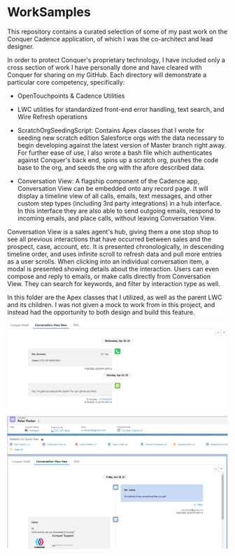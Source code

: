 # WorkSamples
This repository contains a curated selection of some of my past work on the Conquer Cadence application, of which I was the co-architect and lead designer.

In order to protect Conquer's proprietary technology, I have included only a cross section of work I have personally done and have cleared with Conquer for sharing on my GitHub.
Each directory will demonstrate a particular core competency, specifically:

* OpenTouchpoints & Cadence Utilities

* LWC utilities for standardized front-end error handling, text search, and Wire Refresh operations

* ScratchOrgSeedingScript: Contains Apex classes that I wrote for seeding new scratch edition Salesforce orgs with the data necessary to begin developing against the latest version of Master branch right away. For further ease of use, I also wrote a bash file which authenticates against Conquer's back end, spins up a scratch org, pushes the code base to the org, and seeds the org with the afore described data.

* Conversation View: A flagship component of the Cadence app, Conversation View can be embedded onto any record page. It will display a timeline view of all calls, emails, text messages, and other custom step types (including 3rd party integrations) in a hub interface. In this interface they are also able to send outgoing emails, respond to incoming emails, and place calls, without leaving Conversation View.

Conversation View is a sales agent's hub, giving them a one stop shop to see all previous interactions that have occurred between sales and the prospect, case, account, etc.
It is presented chronologically, in descending timeline order, and uses infinite scroll to refresh data and pull more entries as a user scrolls. When clicking into an individual conversation item, a modal is presented showing details about the interaction. Users can even compose and reply to emails, or make calls directly from Conversation View. They can search for keywords, and filter by interaction type as well.

In this folder are the Apex classes that I utilized, as well as the parent LWC and its children. I was not given a mock to work from in this project, and instead had the opportunity to both design and build this feature.

![Conversation View timeline support for calls and SMS](https://raw.githubusercontent.com/anthonykellyjr/WorkSamples/main/ConversationView/ConversationViewCalls.png)

![Conversation View timeline support for email messages and replies](https://raw.githubusercontent.com/anthonykellyjr/WorkSamples/main/ConversationView/ConversationViewEmails.png)
